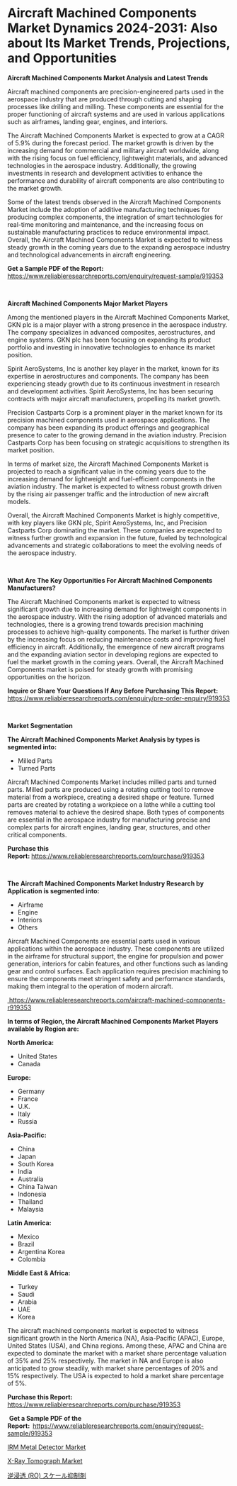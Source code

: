 <p><h1>Aircraft Machined Components Market Dynamics 2024-2031: Also about Its Market Trends, Projections, and Opportunities</h1></p><p><strong>Aircraft Machined Components Market Analysis and Latest Trends</strong></p>
<p><p>Aircraft machined components are precision-engineered parts used in the aerospace industry that are produced through cutting and shaping processes like drilling and milling. These components are essential for the proper functioning of aircraft systems and are used in various applications such as airframes, landing gear, engines, and interiors.</p><p>The Aircraft Machined Components Market is expected to grow at a CAGR of 5.9% during the forecast period. The market growth is driven by the increasing demand for commercial and military aircraft worldwide, along with the rising focus on fuel efficiency, lightweight materials, and advanced technologies in the aerospace industry. Additionally, the growing investments in research and development activities to enhance the performance and durability of aircraft components are also contributing to the market growth.</p><p>Some of the latest trends observed in the Aircraft Machined Components Market include the adoption of additive manufacturing techniques for producing complex components, the integration of smart technologies for real-time monitoring and maintenance, and the increasing focus on sustainable manufacturing practices to reduce environmental impact. Overall, the Aircraft Machined Components Market is expected to witness steady growth in the coming years due to the expanding aerospace industry and technological advancements in aircraft engineering.</p></p>
<p><strong>Get a Sample PDF of the Report:&nbsp;</strong> <a href="https://www.reliableresearchreports.com/enquiry/request-sample/919353">https://www.reliableresearchreports.com/enquiry/request-sample/919353</a></p>
<p>&nbsp;</p>
<p><strong>Aircraft Machined Components Major Market Players</strong></p>
<p><p>Among the mentioned players in the Aircraft Machined Components Market, GKN plc is a major player with a strong presence in the aerospace industry. The company specializes in advanced composites, aerostructures, and engine systems. GKN plc has been focusing on expanding its product portfolio and investing in innovative technologies to enhance its market position.</p><p>Spirit AeroSystems, Inc is another key player in the market, known for its expertise in aerostructures and components. The company has been experiencing steady growth due to its continuous investment in research and development activities. Spirit AeroSystems, Inc has been securing contracts with major aircraft manufacturers, propelling its market growth.</p><p>Precision Castparts Corp is a prominent player in the market known for its precision machined components used in aerospace applications. The company has been expanding its product offerings and geographical presence to cater to the growing demand in the aviation industry. Precision Castparts Corp has been focusing on strategic acquisitions to strengthen its market position.</p><p>In terms of market size, the Aircraft Machined Components Market is projected to reach a significant value in the coming years due to the increasing demand for lightweight and fuel-efficient components in the aviation industry. The market is expected to witness robust growth driven by the rising air passenger traffic and the introduction of new aircraft models.</p><p>Overall, the Aircraft Machined Components Market is highly competitive, with key players like GKN plc, Spirit AeroSystems, Inc, and Precision Castparts Corp dominating the market. These companies are expected to witness further growth and expansion in the future, fueled by technological advancements and strategic collaborations to meet the evolving needs of the aerospace industry.</p></p>
<p>&nbsp;</p>
<p><strong>What Are The Key Opportunities For Aircraft Machined Components Manufacturers?</strong></p>
<p><p>The Aircraft Machined Components market is expected to witness significant growth due to increasing demand for lightweight components in the aerospace industry. With the rising adoption of advanced materials and technologies, there is a growing trend towards precision machining processes to achieve high-quality components. The market is further driven by the increasing focus on reducing maintenance costs and improving fuel efficiency in aircraft. Additionally, the emergence of new aircraft programs and the expanding aviation sector in developing regions are expected to fuel the market growth in the coming years. Overall, the Aircraft Machined Components market is poised for steady growth with promising opportunities on the horizon.</p></p>
<p><strong>Inquire or Share Your Questions If Any Before Purchasing This Report:</strong> <a href="https://www.reliableresearchreports.com/enquiry/pre-order-enquiry/919353">https://www.reliableresearchreports.com/enquiry/pre-order-enquiry/919353</a></p>
<p>&nbsp;</p>
<p><strong>Market Segmentation</strong></p>
<p><strong>The Aircraft Machined Components Market Analysis by types is segmented into:</strong></p>
<p><ul><li>Milled Parts</li><li>Turned Parts</li></ul></p>
<p><p>Aircraft Machined Components Market includes milled parts and turned parts. Milled parts are produced using a rotating cutting tool to remove material from a workpiece, creating a desired shape or feature. Turned parts are created by rotating a workpiece on a lathe while a cutting tool removes material to achieve the desired shape. Both types of components are essential in the aerospace industry for manufacturing precise and complex parts for aircraft engines, landing gear, structures, and other critical components.</p></p>
<p><strong>Purchase this Report:&nbsp;</strong><a href="https://www.reliableresearchreports.com/purchase/919353">https://www.reliableresearchreports.com/purchase/919353</a></p>
<p>&nbsp;</p>
<p><strong>The Aircraft Machined Components Market Industry Research by Application is segmented into:</strong></p>
<p><ul><li>Airframe</li><li>Engine</li><li>Interiors</li><li>Others</li></ul></p>
<p><p>Aircraft Machined Components are essential parts used in various applications within the aerospace industry. These components are utilized in the airframe for structural support, the engine for propulsion and power generation, interiors for cabin features, and other functions such as landing gear and control surfaces. Each application requires precision machining to ensure the components meet stringent safety and performance standards, making them integral to the operation of modern aircraft.</p></p>
<p><a href="https://www.reliableresearchreports.com/aircraft-machined-components-r919353">&nbsp;https://www.reliableresearchreports.com/aircraft-machined-components-r919353</a></p>
<p><strong>In terms of Region, the Aircraft Machined Components Market Players available by Region are:</strong></p>
<p>
    <p> <strong> North America: </strong>
        <ul>
            <li>United States</li>
            <li>Canada</li>
        </ul>
        </p> 
    <p> <strong> Europe: </strong>
        <ul>
            <li>Germany</li>
            <li>France</li>
            <li>U.K.</li>
            <li>Italy</li>
            <li>Russia</li>
        </ul>
        </p> 
    <p> <strong> Asia-Pacific: </strong>
        <ul>
            <li>China</li>
            <li>Japan</li>
            <li>South Korea</li>
            <li>India</li>
            <li>Australia</li>
            <li>China Taiwan</li>
            <li>Indonesia</li>
            <li>Thailand</li>
            <li>Malaysia</li>
        </ul>
        </p> 
    <p> <strong> Latin America: </strong>
        <ul>
            <li>Mexico</li>
            <li>Brazil</li>
            <li>Argentina Korea</li>
            <li>Colombia</li>
        </ul>
        </p> 
    <p> <strong> Middle East & Africa: </strong>
        <ul>
            <li>Turkey</li>
            <li>Saudi</li>
            <li>Arabia</li>
            <li>UAE</li>
            <li>Korea</li>
        </ul>
    </p>
    </p>
<p><p>The aircraft machined components market is expected to witness significant growth in the North America (NA), Asia-Pacific (APAC), Europe, United States (USA), and China regions. Among these, APAC and China are expected to dominate the market with a market share percentage valuation of 35% and 25% respectively. The market in NA and Europe is also anticipated to grow steadily, with market share percentages of 20% and 15% respectively. The USA is expected to hold a market share percentage of 5%.</p></p>
<p><strong>Purchase this Report: </strong><a href="https://www.reliableresearchreports.com/purchase/919353">https://www.reliableresearchreports.com/purchase/919353</a></p>
<p>&nbsp;<strong>Get a Sample PDF of the Report:&nbsp;&nbsp;</strong><a href="https://www.reliableresearchreports.com/enquiry/request-sample/919353">https://www.reliableresearchreports.com/enquiry/request-sample/919353</a></p>
<p><strong></strong></p>
<p><p><a href="https://github.com/kmatchooka/Market-Research-Report-List-1/blob/main/irm-metal-detector-market.md">IRM Metal Detector Market</a></p><p><a href="https://github.com/zmnbyevx75/Market-Research-Report-List-1/blob/main/x-ray-tomograph-market.md">X-Ray Tomograph Market</a></p><p><a href="https://github.com/AaronVargas43/Market-Research-Report-List-2/blob/main/8930028175510.md">逆浸透 (RO) スケール抑制剤</a></p></p>